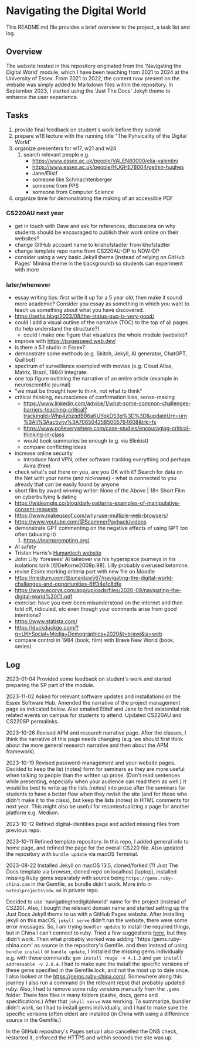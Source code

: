 # Navigating the Digital World
This README.md file provides a brief overview to the project, a task list and log. 

## Overview
The website hosted in this repository originated from the 'Navigating the Digital World' module, which I have been teaching from 2021 to 2024 at the University of Essex. From 2021 to 2022, the content now present on the website was simply added to Markdown files within the repository. In September 2023, I started using the 'Just The Docs' Jekyll theme to enhance the user experience.

## Tasks
1. provide final feedback on student's work before they submit
2. prepare w16 lecture with the running title  "The Pyhsicality of the Digital World"
3. organize presenters for w17, w21 and w24
   1. search relevant people e.g. 
      - https://www.essex.ac.uk/people/VALEN80000/elia-valentini
      - https://www.essex.ac.uk/people/HUGHE78004/gethin-hughes
      - Jane/Elisif
      - someone like Schmachtenberger
      - someone from PPS
      - someone from Computer Science 
4. organize time for demonstrating the making of an accessible PDF

### CS220AU next year
- get in touch with Dave and ask for references, discussions on why students should be encouraged to publish their work online on their websites?
- change GitHub account name to krishofstadter from khofstadter
- change template repo name from CS220AU-DP to NDW-DP
- consider using a very basic Jekyll theme (instead of relying on GitHub Pages' Minima theme in the background) so students can experiment with more

### later/whenever 
- essay writing tips: first write it up for a 5 year old, then make it sound more academic? Consider you essay as something in which you want to teach us something about what you have discovered. 
- https://seths.blog/2023/08/the-status-quo-is-very-good/
- could I add a visual outline of the narrative (TOC) to the top of all pages (to help understand the structure?)
  - could I make one figure that visualizes the whole module (website)?
- improve with https://pagespeed.web.dev/
- is there a 5.1 studio in Essex?
- demonstrate some methods (e.g. Skitch, Jekyll, AI generator, ChatGPT, Quillbot)
- spectrum of surveillance exampled with movies (e.g. Cloud Atlas, Matrix, Brazil, 1984)
Integrate:  
- one top figure outlining the narrative of an entire article (example in neuroscientific journal)
- "we must be thought how to think, not what to think"
- critical thinking, neuroscience of confirmation bias, sense-making
   - https://www.linkedin.com/advice/1/what-some-common-challenges-barriers-teaching-critical?trackingId=Whp4zbzgdBB6aKUYqkDS3g%3D%3D&updateUrn=urn%3Ali%3Aactivity%3A7065042585005764608&trk=fs
   - https://www.polleverywhere.com/case-studies/encouraging-critical-thinking-in-class
   - would book summaries be enough (e.g. via Blinkist)
   - compare conflicting ideas 
- increase online security
   - introduce Nord VPN, other software tracking everything and perhaps Avira (free)
 - check what's out there on you, are you OK with it? Search for data on the Net with your name (and nickname) - what is connected to you already that can be easily found by anyone
 - short film by award winning writer: None of the Above | 18+ Short Film on cyberbullying & dating
 - https://wideangle.co/blog/dark-patterns-examples-of-manipulative-consent-requests
 - https://www.makeuseof.com/why-use-multiple-web-browsers/
 - https://www.youtube.com/@ScammerPayback/videos
- demonstrate GPT commenting on the negative effects of using GPT too often (abusing it)
   1. https://learnprompting.org/
- AI safety
- Tristan Harris's [Humantech website](https://www.humanetech.com/)
- John Lilly 'foresees' AI takeover via his hyperspace journeys in his isolations tank [@DeKorne2009p.98]. Lilly probably overused ketamine.
- revise Essex marking criteria part with new file on Moodle
- https://medium.com/@junaidaw567/navigating-the-digital-world-challenges-and-opportunities-6ff34e1c8dfe
- https://www.ecorys.com/app/uploads/files/2020-09/navigating-the-digital-world%20(1).pdf
- exercise: have you ever been misunderstood on the internet and then told off, ridiculed, etc even though your comments arise from good intentions? <!-- hypnotech comments, admin upset -->
- https://www.statista.com/
- https://duckduckgo.com/?q=UK+Social+Media+Demographics+2020&t=brave&ia=web
- compare control in 1984 (book, film) with Brave New World (book, series)

## Log
2023-01-04 Provided some feedback on student's work and started preparing the SP part of the module. 

2023-11-02 Asked for relevant software updates and installations on the Essex Software Hub. Amended the narrative of the project management page as indicated below. Also emailed Ellisif and Jane to find existential risk related events on campus for students to attend. Updated CS220AU and CS220SP permalinks.

2023-10-26 Revised APM and research narrative page. After the classes, I think the narrative of this page needs changing (e.g. we should first think about the more general research narrative and then about the APM framework).

2023-10-19 Revised password-management and your-website pages. Decided to keep the list (notes) form for seminars as they are more useful when talking to people than the written up prose. (Don't read sentences while presenting, especially when your audience can read them as well.) It would be best to write up the lists (notes) into prose after the seminars for students to have a better flow when they revisit the site (and for those who didn't make it to the class), but keep the lists (notes) in HTML comments for next year. This might also be useful for recontextualizing a page for another platform e.g. Medium.

2023-10-12 Refined digital-identities page and added missing files from previous repo.

2023-10-11 Refined template repository. In this repo, I added general info to home page, and refined the page for the overall CS220 file. Also updated the repository with `bundle update` via macOS Terminal.

2023-08-22 Installed Jekyll on macOS 13.5, cloned/forked (?) Just The Docs template via browser, cloned repo on localhost (laptop), installed missing Ruby gems separately with source being `https://gems.ruby-china.com` in the Gemfile, as bundle didn't work. More info in `notes\projects\ndw.md` in private repo. 

Decided to use 'navigatingthedigitalworld' name for the project (instead of CS220). Also, I bought the relevant domain name and started setting up the Just Docs Jekyll theme to us with a GitHub Pages website. After installing jekyll on this macOS, `jekyll serve` didn't run the website, there were some error messages. So, I am trying `bundler update` to install the required things, but in China I can't connect to ruby. Tried a few suggestions [here](https://stackoverflow.com/questions/49800432/gem-cannot-access-rubygems-org), but they didn't work. Then what probably worked was adding ''https:/gems.ruby-china.com' as source in the repository's Gemfile. and then instead of using `bundle install` or `bundle update`, I installed the missing gems individually e.g. with these commands: `gem install rouge -v 4.1.2` and `gem install addressable -v 2.8.4`. I had to make sure the install the specific versions of these gems specified in the Gemfile.lock, and not the most up to date once. I also looked at the https://gems.ruby-china.com/. Somewhere along this journey I also run a command (in the relevant repo) that probably updated ruby. Also, I had to remove some ruby versions manually from the `.gems` folder. There fore files in many folders (cashe, docs, gems and specifications.) After that `jekyll serve` was working. To summarize, bundler didn't work, so I had to install gems individually, and I had to make sure the specific verisons (often older) are installed (in China with using a difference source in the Gemfile.)

In the GitHub repository's Pages setup I also cancelled the DNS check, restarted it, enforced the HTTPS and within seconds the site was up.